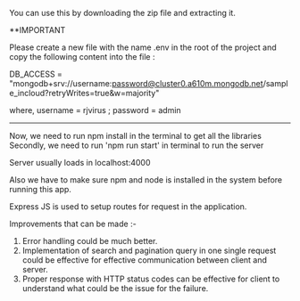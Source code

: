 You can use this by downloading the zip file and extracting it.

**IMPORTANT

Please create a new file with the name .env in the root of the project and copy the following content into the file :

DB_ACCESS = "mongodb+srv://username:password@cluster0.a610m.mongodb.net/sample_incloud?retryWrites=true&w=majority"

where,
username = rjvirus ; password = admin

_____________________________________________________________________________________________________

Now, we need to run npm install in the terminal to get all the libraries
Secondly, we need to run 'npm run start' in terminal to run the server

Server usually loads in localhost:4000

Also we have to make sure npm and node is installed in the system before running this app.

Express JS is used to setup routes for request in the application.

Improvements that can be made :-

1. Error handling could be much better.
2. Implementation of search and pagination query in one single request could be effective for effective communication between client and server.
3. Proper response with HTTP status codes can be effective for client to understand what could be the issue for the failure.
 
